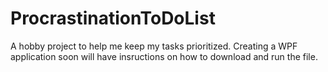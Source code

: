 # ProcrastinationToDoList
A hobby project to help me keep my tasks prioritized. Creating a WPF application soon will have insructions on how to download
and run the file.
